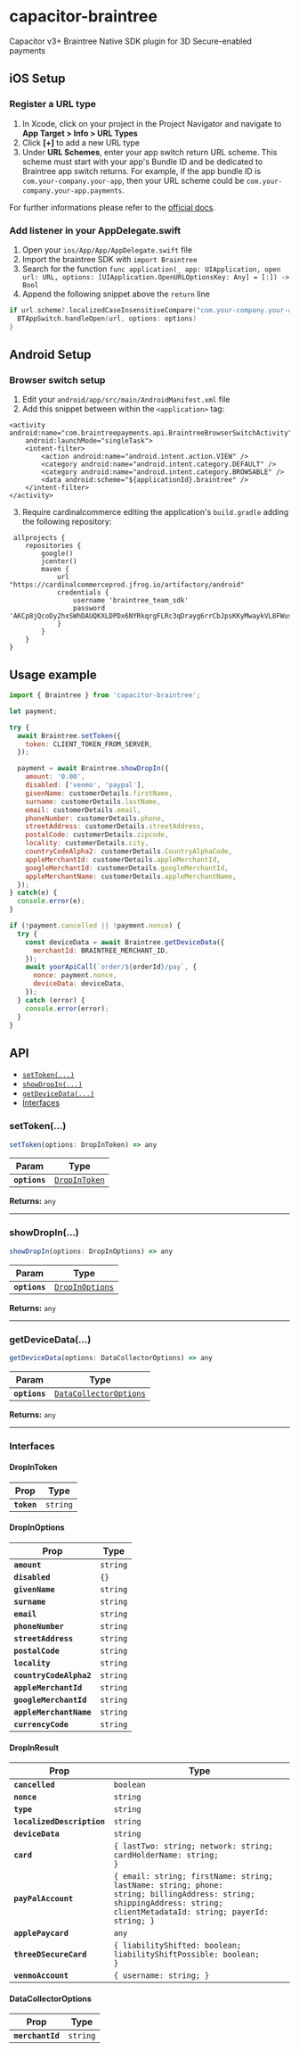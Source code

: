 # capacitor-braintree

Capacitor v3+ Braintree Native SDK plugin for 3D Secure-enabled payments

## iOS Setup
### Register a URL type

1. In Xcode, click on your project in the Project Navigator and navigate to **App Target > Info > URL Types**
2. Click **[+]** to add a new URL type
3. Under **URL Schemes**, enter your app switch return URL scheme. This scheme must start with your app's Bundle ID and be dedicated to Braintree app switch returns. For example, if the app bundle ID is `com.your-company.your-app`, then your URL scheme could be `com.your-company.your-app.payments`.

For further informations please refer to the [official docs](https://developers.braintreepayments.com/guides/client-sdk/setup/ios/v4).

### Add listener in your AppDelegate.swift

1. Open your `ios/App/App/AppDelegate.swift` file
2. Import the braintree SDK with `import Braintree`
3. Search for the function `func application(_ app: UIApplication, open url: URL, options: [UIApplication.OpenURLOptionsKey: Any] = [:]) -> Bool`
4. Append the following snippet above the `return` line

```swift
if url.scheme?.localizedCaseInsensitiveCompare("com.your-company.your-app.payments") == .orderedSame {
  BTAppSwitch.handleOpen(url, options: options)
}
```

## Android Setup

### Browser switch setup

1. Edit your `android/app/src/main/AndroidManifest.xml` file
2. Add this snippet between within the `<application>` tag:

```
<activity android:name="com.braintreepayments.api.BraintreeBrowserSwitchActivity"
    android:launchMode="singleTask">
    <intent-filter>
        <action android:name="android.intent.action.VIEW" />
        <category android:name="android.intent.category.DEFAULT" />
        <category android:name="android.intent.category.BROWSABLE" />
        <data android:scheme="${applicationId}.braintree" />
    </intent-filter>
</activity>
```
3. Require cardinalcommerce editing the application's `build.gradle` adding the following repository:
```
 allprojects {
    repositories {
        google()
        jcenter()
        maven {
            url "https://cardinalcommerceprod.jfrog.io/artifactory/android"
            credentials {
                username 'braintree_team_sdk'
                password 'AKCp8jQcoDy2hxSWhDAUQKXLDPDx6NYRkqrgFLRc3qDrayg6rrCbJpsKKyMwaykVL8FWusJpp'
            }
        }
    }
}
```

## Usage example

```javascript
import { Braintree } from 'capacitor-braintree';

let payment;

try {
  await Braintree.setToken({
    token: CLIENT_TOKEN_FROM_SERVER,
  });

  payment = await Braintree.showDropIn({
    amount: '0.00',
    disabled: ['venmo', 'paypal'],
    givenName: customerDetails.firstName,
    surname: customerDetails.lastName,
    email: customerDetails.email,
    phoneNumber: customerDetails.phone,
    streetAddress: customerDetails.streetAddress,
    postalCode: customerDetails.zipcode,
    locality: customerDetails.city,
    countryCodeAlpha2: customerDetails.CountryAlphaCode,
    appleMerchantId: customerDetails.appleMerchantId,
    googleMerchantId: customerDetails.googleMerchantId,
    appleMerchantName: customerDetails.appleMerchantName,
  });
} catch(e) {
  console.error(e);
}

if (!payment.cancelled || !payment.nonce) {
  try {
    const deviceData = await Braintree.getDeviceData({
      merchantId: BRAINTREE_MERCHANT_ID,
    });
    await yourApiCall(`order/${orderId}/pay`, {
      nonce: payment.nonce,
      deviceData: deviceData,
    });
  } catch (error) {
    console.error(error);
  }
}
```

## API

<docgen-index>

* [`setToken(...)`](#settoken)
* [`showDropIn(...)`](#showdropin)
* [`getDeviceData(...)`](#getdevicedata)
* [Interfaces](#interfaces)

</docgen-index>

<docgen-api>
<!--Update the source file JSDoc comments and rerun docgen to update the docs below-->

### setToken(...)

```typescript
setToken(options: DropInToken) => any
```

| Param         | Type                                                |
| ------------- | --------------------------------------------------- |
| **`options`** | <code><a href="#dropintoken">DropInToken</a></code> |

**Returns:** <code>any</code>

--------------------


### showDropIn(...)

```typescript
showDropIn(options: DropInOptions) => any
```

| Param         | Type                                                    |
| ------------- | ------------------------------------------------------- |
| **`options`** | <code><a href="#dropinoptions">DropInOptions</a></code> |

**Returns:** <code>any</code>

--------------------


### getDeviceData(...)

```typescript
getDeviceData(options: DataCollectorOptions) => any
```

| Param         | Type                                                                  |
| ------------- | --------------------------------------------------------------------- |
| **`options`** | <code><a href="#datacollectoroptions">DataCollectorOptions</a></code> |

**Returns:** <code>any</code>

--------------------


### Interfaces


#### DropInToken

| Prop        | Type                |
| ----------- | ------------------- |
| **`token`** | <code>string</code> |


#### DropInOptions

| Prop                    | Type                |
| ----------------------- | ------------------- |
| **`amount`**            | <code>string</code> |
| **`disabled`**          | <code>{}</code>     |
| **`givenName`**         | <code>string</code> |
| **`surname`**           | <code>string</code> |
| **`email`**             | <code>string</code> |
| **`phoneNumber`**       | <code>string</code> |
| **`streetAddress`**     | <code>string</code> |
| **`postalCode`**        | <code>string</code> |
| **`locality`**          | <code>string</code> |
| **`countryCodeAlpha2`** | <code>string</code> |
| **`appleMerchantId`**   | <code>string</code> |
| **`googleMerchantId`**  | <code>string</code> |
| **`appleMerchantName`** | <code>string</code> |
| **`currencyCode`**      | <code>string</code> |


#### DropInResult

| Prop                       | Type                                                                                                                                                                            |
| -------------------------- | ------------------------------------------------------------------------------------------------------------------------------------------------------------------------------- |
| **`cancelled`**            | <code>boolean</code>                                                                                                                                                            |
| **`nonce`**                | <code>string</code>                                                                                                                                                             |
| **`type`**                 | <code>string</code>                                                                                                                                                             |
| **`localizedDescription`** | <code>string</code>                                                                                                                                                             |
| **`deviceData`**           | <code>string</code>                                                                                                                                                             |
| **`card`**                 | <code>{ lastTwo: string; network: string; cardHolderName: string; }</code>                                                                                                      |
| **`payPalAccount`**        | <code>{ email: string; firstName: string; lastName: string; phone: string; billingAddress: string; shippingAddress: string; clientMetadataId: string; payerId: string; }</code> |
| **`applePaycard`**         | <code>any</code>                                                                                                                                                                |
| **`threeDSecureCard`**     | <code>{ liabilityShifted: boolean; liabilityShiftPossible: boolean; }</code>                                                                                                    |
| **`venmoAccount`**         | <code>{ username: string; }</code>                                                                                                                                              |


#### DataCollectorOptions

| Prop             | Type                |
| ---------------- | ------------------- |
| **`merchantId`** | <code>string</code> |

</docgen-api>

